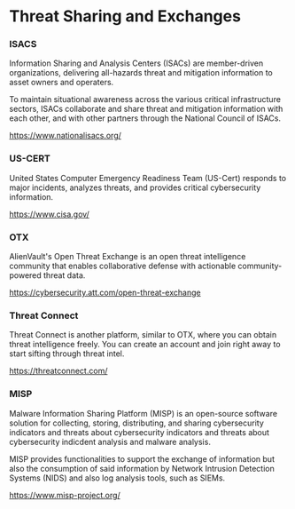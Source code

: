 # Threat Sharing and Exchanges

### ISACS
Information Sharing and Analysis Centers (ISACs) are member-driven organizations, delivering all-hazards threat and mitigation information to asset owners and operaters.

To maintain situational awareness across the various critical infrastructure sectors, ISACs collaborate and share threat and mitigation information with each other, and with other partners through the National Council of ISACs. 

https://www.nationalisacs.org/

### US-CERT
United States Computer Emergency Readiness Team (US-Cert) responds to major incidents, analyzes threats, and provides critical cybersecurity information. 

https://www.cisa.gov/

### OTX
AlienVault's Open Threat Exchange is an open threat intelligence community that enables collaborative defense with actionable community-powered threat data. 

https://cybersecurity.att.com/open-threat-exchange

### Threat Connect
Threat Connect is another platform, similar to OTX, where you can obtain threat intelligence freely.
You can create an account and join right away to start sifting through threat intel. 

https://threatconnect.com/

### MISP
Malware Information Sharing Platform (MISP) is an open-source software solution for collecting, storing, distributing, and sharing cybersecurity indicators and threats about cybersecurity indicators and threats about cybersecurity indicdent analysis and malware analysis. 

MISP provides functionalities to support the exchange of information but also the consumption of said information by Network Intrusion Detection Systems (NIDS) and also log analysis tools, such as SIEMs. 

https://www.misp-project.org/
